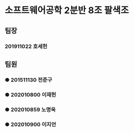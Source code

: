 # 소프트웨어공학 2분반 8조 팔색조
## 팀장 
### 201911022 호세헌
## 팀원
### ● 201511130 전준구
### ● 202010800 이재헌
### ● 202010859 노명욱
### ● 202010900 이지언
